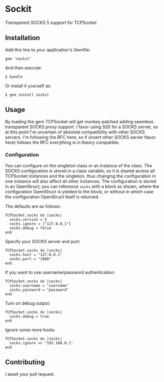 # Sockit

Transparent SOCKS 5 support for TCPSocket

## Installation

Add this line to your application's Gemfile:

    gem 'sockit'

And then execute:

    $ bundle

Or install it yourself as:

    $ gem install sockit

## Usage

By loading the gem TCPSocket will get monkey patched adding seamless transparent SOCKS proxy support.  I favor using SS5 for a SOCKS server, so at this point I'm uncertain of absolute compatibility with other SOCKS servers.  I'm following the RFC here; so if (insert other SOCKS server flavor here) follows the RFC everything is in theory compatible.

### Configuration

You can configure on the singleton class or an instance of the class.  The SOCKS configuration is stored in a class variable; so it is shared across all TCPSocket instances and the singleton, thus changing the configuration in one instance will also affect all other instances.  The configuration is stored in an OpenStruct; you can reference `socks` with a block as shown, where the configuration OpenStruct is yielded to the block; or without in which case the configuration OpenStruct itself is returned.

The defaults are as follows:

    TCPSocket.socks do |socks|
      socks.version = 5
      socks.ignore = ["127.0.0.1"]
      socks.debug = false
    end

Specify your SOCKS server and port:

    TCPSocket.socks do |socks|
      socks.host = "127.0.0.1"
      socks.port = "1080"
    end

If you want to use username/password authentication:

    TCPSocket.socks do |socks|
      socks.username = "username"
      socks.password = "password"
    end

Turn on debug output:

    TCPSocket.socks do |socks|
      socks.debug = true
    end

Ignore some more hosts:

    TCPSocket.socks do |socks|
      socks.ignore << "192.168.0.1"
    end


## Contributing

I await your pull request.
